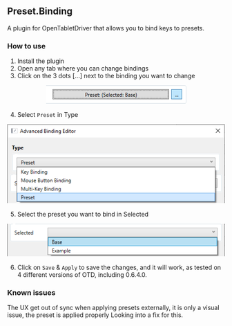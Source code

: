 ## Preset.Binding

A plugin for OpenTabletDriver that allows you to bind keys to presets.

### How to use

1. Install the plugin
2. Open any tab where you can change bindings
3. Click on the 3 dots [...] next to the binding you want to change

<p align="center">
    <img src="./images/AdavancedBindingButton.png" alt="Advanced Binding Button"/>
</p>

4. Select `Preset` in Type

<p align="center">
    <img src="./images/AdavancedBindingEditorType.png" alt="Advanced Binding Type"/>
</p>

5. Select the preset you want to bind in Selected

<p align="center">
    <img src="./images/AdavancedBindingEditorOption.png" alt="Advanced Binding Options"/>
</p>

6. Click on `Save` & `Apply` to save the changes, and it will work, as tested on 4 different versions of OTD, including 0.6.4.0.

### Known issues

The UX get out of sync when applying presets externally, it is only a visual issue, the preset is applied properly
Looking into a fix for this.